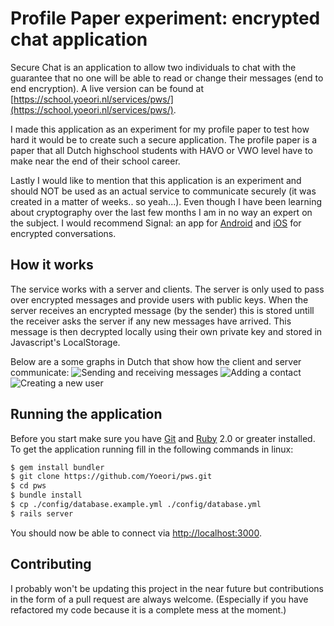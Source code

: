 # Profile Paper experiment: encrypted chat application
Secure Chat is an application to allow two individuals to chat with the guarantee that no one will be able to read or change their messages (end to end encryption). A live version can be found at [https://school.yoeori.nl/services/pws/](https://school.yoeori.nl/services/pws/).

I made this application as an experiment for my profile paper to test how hard it would be to create such a secure application. The profile paper is a paper that all Dutch highschool students with HAVO or VWO level have to make near the end of their school career.

Lastly I would like to mention that this application is an experiment and should NOT be used as an actual service to communicate securely (it was created in a matter of weeks.. so yeah...). Even though I have been learning about cryptography over the last few months I am in no way an expert on the subject. I would recommend Signal: an app for [Android](https://play.google.com/store/apps/details?id=org.thoughtcrime.securesms) and [iOS](https://itunes.apple.com/nl/app/signal-private-messenger/id874139669) for encrypted conversations.

## How it works
The service works with a server and clients. The server is only used to pass over encrypted messages and provide users with public keys. When the server receives an encrypted message (by the sender) this is stored untill the receiver asks the server if any new messages have arrived. This message is then decrypted locally using their own private key and stored in Javascript's LocalStorage.

Below are a some graphs in Dutch that show how the client and server communicate:
![Sending and receiving messages](https://uploads.yoeori.nl/securechatgraph_1.png)
![Adding a contact](https://uploads.yoeori.nl/securechatgraph_2.png)
![Creating a new user](https://uploads.yoeori.nl/securechatgraph_3.png)

## Running the application
Before you start make sure you have [Git](http://git-scm.com/) and [Ruby](https://www.ruby-lang.org/) 2.0 or greater installed. To get the application running fill in the following commands in linux:
```sh
$ gem install bundler
$ git clone https://github.com/Yoeori/pws.git
$ cd pws
$ bundle install
$ cp ./config/database.example.yml ./config/database.yml
$ rails server
```
You should now be able to connect via [http://localhost:3000](http://localhost:3000).

## Contributing
I probably won't be updating this project in the near future but contributions in the form of a pull request are always welcome. (Especially if you have refactored my code because it is a complete mess at the moment.)
